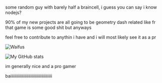 some random guy with barely half a braincell, i guess you can say i know nodejs?

90% of my new projects are all going to be geometry dash related like fr that game is some good shit but anyways 

feel free to contribute to anythin i have and i will most likely see it as a pr

![Waifus](https://count.getloli.com/get/@geoxor?theme=rule34)

![My GitHub stats](https://github-readme-stats.vercel.app/api?username=gdskid&show_icons=true&theme=synthwave&count_private=true)

im generally nice and a pro gamer

baiiiiiiiiiiiiiiiiiiiiiiiiiiiiiiiiiiiiiii
